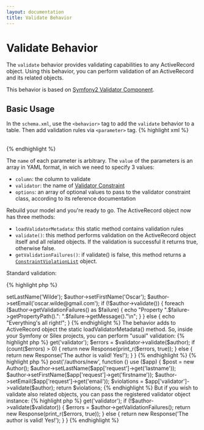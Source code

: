 ```yaml
---
layout: documentation
title: Validate Behavior
---
```


# Validate Behavior #

The `validate` behavior provides validating capabilities to any ActiveRecord object. Using this behavior, you can perform validation of an ActiveRecord and its related objects.

This behavior is based on [Symfony2 Validator Component](http://symfony.com/doc/current/book/validation.html).

## Basic Usage ##

In the `schema.xml`, use the `<behavior>` tag to add the `validate` behavior to a table.
Then add validation rules via `<parameter>` tag.
{% highlight xml %}
<table name="author" description="Author Table">
  <column name="id" required="true" primaryKey="true" autoIncrement="true" type="INTEGER" description="Author Id" />
  <column name="first_name" required="true" type="VARCHAR" size="128" description="First Name" />
  <column name="last_name" required="true" type="VARCHAR" size="128" description="Last Name" />
  <column name="email" type="VARCHAR" size="128" description="E-Mail Address" />
  
  <behavior name="validate">
    <parameter name="rule1" value="{column: first_name, validator: NotNull}" />
    <parameter name="rule2" value="{column: first_name, validator: MaxLength, options: {limit: 128}}" />
    <parameter name="rule3" value="{column: last_name, validator: NotNull}" />
    <parameter name="rule4" value="{column: last_name, validator: MaxLength, options: {limit: 128}}" />
    <parameter name="rule5" value="{column: email, validator: Email}" />
  </behavior>
</table>
{% endhighlight %}

The `name` of each parameter is arbitrary. 
The `value` of the parameters is an array in YAML format, in wich we need to specify 3 values: 
* `column`: the column to validate
* `validator`: the name of [Validator Constraint](http://symfony.com/doc/current/reference/constraints.html)
* `options`: an array of optional values to pass to the validator constraint class, according to its reference documentation


Rebuild your model and you're ready to go. The ActiveRecord object now has three methods:
* `loadValidatorMetadata`: this static method contains validation rules
* `validate()`: this method performs validation on the ActiveRecord object itself and all related objects. If the validation is successful it returns true, otherwise false.
* `getValidationFailures()`: if validate() is false, this method returns a [`ConstraintViolationList`](http://api.symfony.com/2.0/Symfony/Component/Validator/ConstraintViolationList.html) object.


Standard validation:

{% highlight php %}
<?php

$author = new Author();
$author->setLastName('Wilde');
$author->setFirstName('Oscar');
$author->setEmail('oscar.wilde@gmail.com');

if (!$author->validate())
{
    foreach ($author->getValidationFailures() as $failure)
    {
        echo "Property ".$failure->getPropertyPath().": ".$failure->getMessage()."\n";
    }
}
else
{
   echo "Everything's all right!";
}

{% endhighlight %}

The behavior adds to ActiveRecord object the static loadValidatorMetadata() method. So, inside your Symfony or Silex projects, you can perform "usual" validation:

{% highlight php %}
<?php

//Symfony 2

use Symfony\Component\HttpFoundation\Response;
use YouVendor\YourBundle\Model\Author;
// ...

public function indexAction()
{
    $author = new Author();
    // ... do something to the $author object

    $validator = $this->get('validator');
    $errors = $validator->validate($author);

    if (count($errors) > 0) {
        return new Response(print_r($errors, true));
    } else {
        return new Response('The author is valid! Yes!');
    }
}
{% endhighlight %}
{% highlight php %}
<?php

//Silex

// ...

$app->post('/authors/new', function () use ($app) {
    $post = new Author();
    $author->setLastName($app['request']->get('lastname'));
    $author->setFirstName($app['request']->get('firstname'));
    $author->setEmail($app['request']->get('email'));
    
    $violations = $app['validator']->validate($author);
    return $violations;
{% endhighlight %}

But if you wish to validate also related objects, you can pass the registered validator object instance:

{% highlight php %}
<?php

//Symfony 2

use Symfony\Component\HttpFoundation\Response;
use YouVendor\YourBundle\Model\Author;
// ...

public function indexAction()
{
    $author = new Author();
    // ... do something to the $author object

    $validator = $this->get('validator');
    if (!$author->validate($validator))
    {
        $errors = $author->getValidationFailures();
        
        return new Response(print_r($errors, true));
    
    } 
    else 
    {
        return new Response('The author is valid! Yes!');
    }
}
{% endhighlight %}
